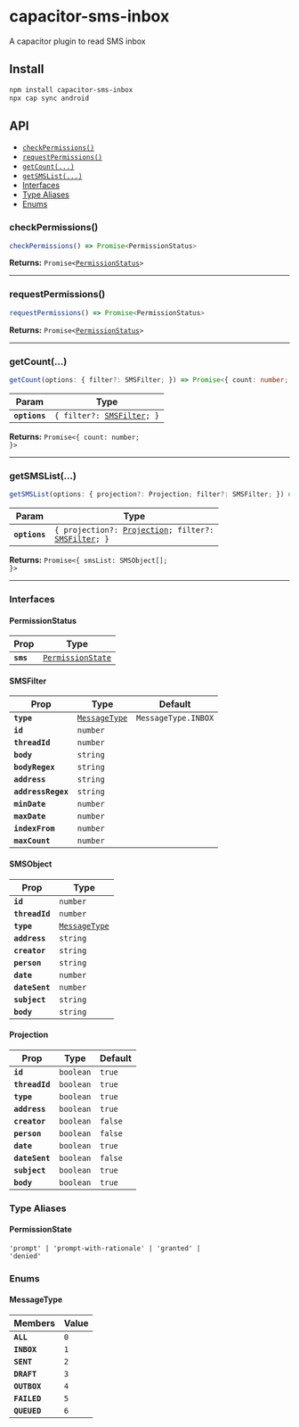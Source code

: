 # capacitor-sms-inbox

A capacitor plugin to read SMS inbox

## Install

```bash
npm install capacitor-sms-inbox
npx cap sync android
```

## API

<docgen-index>

* [`checkPermissions()`](#checkpermissions)
* [`requestPermissions()`](#requestpermissions)
* [`getCount(...)`](#getcount)
* [`getSMSList(...)`](#getsmslist)
* [Interfaces](#interfaces)
* [Type Aliases](#type-aliases)
* [Enums](#enums)

</docgen-index>

<docgen-api>
<!--Update the source file JSDoc comments and rerun docgen to update the docs below-->

### checkPermissions()

```typescript
checkPermissions() => Promise<PermissionStatus>
```

**Returns:** <code>Promise&lt;<a href="#permissionstatus">PermissionStatus</a>&gt;</code>

--------------------


### requestPermissions()

```typescript
requestPermissions() => Promise<PermissionStatus>
```

**Returns:** <code>Promise&lt;<a href="#permissionstatus">PermissionStatus</a>&gt;</code>

--------------------


### getCount(...)

```typescript
getCount(options: { filter?: SMSFilter; }) => Promise<{ count: number; }>
```

| Param         | Type                                                          |
| ------------- | ------------------------------------------------------------- |
| **`options`** | <code>{ filter?: <a href="#smsfilter">SMSFilter</a>; }</code> |

**Returns:** <code>Promise&lt;{ count: number; }&gt;</code>

--------------------


### getSMSList(...)

```typescript
getSMSList(options: { projection?: Projection; filter?: SMSFilter; }) => Promise<{ smsList: SMSObject[]; }>
```

| Param         | Type                                                                                                             |
| ------------- | ---------------------------------------------------------------------------------------------------------------- |
| **`options`** | <code>{ projection?: <a href="#projection">Projection</a>; filter?: <a href="#smsfilter">SMSFilter</a>; }</code> |

**Returns:** <code>Promise&lt;{ smsList: SMSObject[]; }&gt;</code>

--------------------


### Interfaces


#### PermissionStatus

| Prop      | Type                                                        |
| --------- | ----------------------------------------------------------- |
| **`sms`** | <code><a href="#permissionstate">PermissionState</a></code> |


#### SMSFilter

| Prop               | Type                                                | Default                        |
| ------------------ | --------------------------------------------------- | ------------------------------ |
| **`type`**         | <code><a href="#messagetype">MessageType</a></code> | <code>MessageType.INBOX</code> |
| **`id`**           | <code>number</code>                                 |                                |
| **`threadId`**     | <code>number</code>                                 |                                |
| **`body`**         | <code>string</code>                                 |                                |
| **`bodyRegex`**    | <code>string</code>                                 |                                |
| **`address`**      | <code>string</code>                                 |                                |
| **`addressRegex`** | <code>string</code>                                 |                                |
| **`minDate`**      | <code>number</code>                                 |                                |
| **`maxDate`**      | <code>number</code>                                 |                                |
| **`indexFrom`**    | <code>number</code>                                 |                                |
| **`maxCount`**     | <code>number</code>                                 |                                |


#### SMSObject

| Prop           | Type                                                |
| -------------- | --------------------------------------------------- |
| **`id`**       | <code>number</code>                                 |
| **`threadId`** | <code>number</code>                                 |
| **`type`**     | <code><a href="#messagetype">MessageType</a></code> |
| **`address`**  | <code>string</code>                                 |
| **`creator`**  | <code>string</code>                                 |
| **`person`**   | <code>string</code>                                 |
| **`date`**     | <code>number</code>                                 |
| **`dateSent`** | <code>number</code>                                 |
| **`subject`**  | <code>string</code>                                 |
| **`body`**     | <code>string</code>                                 |


#### Projection

| Prop           | Type                 | Default            |
| -------------- | -------------------- | ------------------ |
| **`id`**       | <code>boolean</code> | <code>true</code>  |
| **`threadId`** | <code>boolean</code> | <code>true</code>  |
| **`type`**     | <code>boolean</code> | <code>true</code>  |
| **`address`**  | <code>boolean</code> | <code>true</code>  |
| **`creator`**  | <code>boolean</code> | <code>false</code> |
| **`person`**   | <code>boolean</code> | <code>false</code> |
| **`date`**     | <code>boolean</code> | <code>true</code>  |
| **`dateSent`** | <code>boolean</code> | <code>false</code> |
| **`subject`**  | <code>boolean</code> | <code>true</code>  |
| **`body`**     | <code>boolean</code> | <code>true</code>  |


### Type Aliases


#### PermissionState

<code>'prompt' | 'prompt-with-rationale' | 'granted' | 'denied'</code>


### Enums


#### MessageType

| Members      | Value          |
| ------------ | -------------- |
| **`ALL`**    | <code>0</code> |
| **`INBOX`**  | <code>1</code> |
| **`SENT`**   | <code>2</code> |
| **`DRAFT`**  | <code>3</code> |
| **`OUTBOX`** | <code>4</code> |
| **`FAILED`** | <code>5</code> |
| **`QUEUED`** | <code>6</code> |

</docgen-api>
